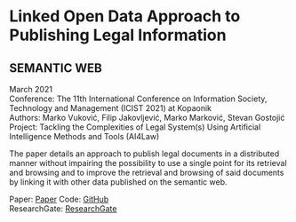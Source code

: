 # Linked Open Data Approach to Publishing Legal Information
## SEMANTIC WEB 

March 2021  
Conference: The 11th International Conference on Information Society, Technology and Management (ICIST 2021) at Kopaonik  
Authors: Marko Vuković, Filip Jakovljević, Marko Marković, Stevan Gostojić  
Project: Tackling the Complexities of Legal System(s) Using Artificial Intelligence Methods and Tools (AI4Law)  

The paper details an approach to publish legal documents in a distributed manner without impairing the possibility to use a single point for its retrieval and browsing and to improve the retrieval and browsing of said documents by linking it with other data published on the semantic web.  

Paper: [Paper]
Code: [GitHub]  
ResearchGate: [ResearchGate]

[Paper]: https://www.eventiotic.com/eventiotic/library/paper/649
[ResearchGate]: https://www.researchgate.net/publication/349947224_Linked_Open_Data_Approach_to_Publishing_Legal_Information
[GitHub]: https://github.com/legal-informatics/lexpert/tree/master/browser

